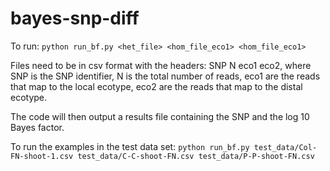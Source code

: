 # bayes-snp-diff

To run: `python run_bf.py <het_file> <hom_file_eco1> <hom_file_eco1>`

Files need to be in csv format with the headers: SNP N eco1 eco2, where SNP is the SNP identifier, N is the total number of reads, eco1 are the reads that map to the local ecotype, eco2 are the reads that map to the distal ecotype.

The code will then output a results file containing the SNP and the log 10 Bayes factor.

To run the examples in the test data set: `python run_bf.py test_data/Col-FN-shoot-1.csv test_data/C-C-shoot-FN.csv test_data/P-P-shoot-FN.csv`
